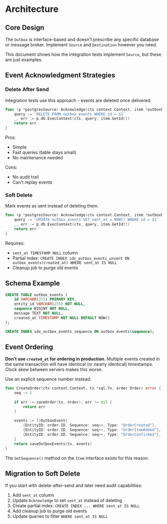 # Architecture

## Core Design

The `Outbox` is interface-based and doesn't prescribe any specific database or message broker. Implement `Source` and `Destination` however you need.

This document shows how the integration tests implement `Source`, but these are just examples.

## Event Acknowledgment Strategies

### Delete After Send

Integration tests use this approach - events are deleted once delivered.

```go
func (p *postgresSource) Acknowledge(ctx context.Context, item *outboxEvent) error {
    query := `DELETE FROM outbox_events WHERE id = $1`
    _, err := p.db.ExecContext(ctx, query, item.GetId())
    return err
}
```

Pros:
- Simple
- Fast queries (table stays small)
- No maintenance needed

Cons:
- No audit trail
- Can't replay events

### Soft Delete

Mark events as sent instead of deleting them.

```go
func (p *postgresSource) Acknowledge(ctx context.Context, item *outboxEvent) error {
    query := `UPDATE outbox_events SET sent_at = NOW() WHERE id = $1`
    _, err := p.db.ExecContext(ctx, query, item.GetId())
    return err
}
```

Requires:
- `sent_at TIMESTAMP NULL` column
- Partial index: `CREATE INDEX idx_outbox_events_unsent ON outbox_events(created_at) WHERE sent_at IS NULL`
- Cleanup job to purge old events

## Schema Example

```sql
CREATE TABLE outbox_events (
    id VARCHAR(255) PRIMARY KEY,
    entity_id VARCHAR(255) NOT NULL,
    sequence BIGINT NOT NULL,
    message TEXT NOT NULL,
    created_at TIMESTAMP NOT NULL DEFAULT NOW()
);

CREATE INDEX idx_outbox_events_sequence ON outbox_events(sequence);
```

## Event Ordering

**Don't use `created_at` for ordering in production.** Multiple events created in the same transaction will have identical (or nearly identical) timestamps. Clock skew between servers makes this worse.

Use an explicit sequence number instead:

```go
func CreateOrder(ctx context.Context, tx *sql.Tx, order Order) error {
    seq := 1
    
    if err := saveOrder(tx, order); err != nil {
        return err
    }
    
    events := []OutboxEvent{
        {EntityID: order.ID, Sequence: seq++, Type: "OrderCreated"},
        {EntityID: order.ID, Sequence: seq++, Type: "OrderItemAdded"},
        {EntityID: order.ID, Sequence: seq++, Type: "OrderConfirmed"},
    }
    return saveOutboxEvents(tx, events)
}
```

The `GetSequence()` method on the `Item` interface exists for this reason.

## Migration to Soft Delete

If you start with delete-after-send and later need audit capabilities:

1. Add `sent_at` column
2. Update `Acknowledge` to set `sent_at` instead of deleting
3. Create partial index: `CREATE INDEX ... WHERE sent_at IS NULL`
4. Add cleanup job to purge old events
5. Update queries to filter `WHERE sent_at IS NULL`
